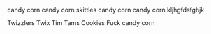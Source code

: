 candy corn
candy corn
skittles
candy corn
candy corn
kljhgfdsfghjk


Twizzlers
Twix
Tim Tams
Cookies
Fuck candy corn